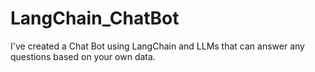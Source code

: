 # LangChain_ChatBot
I've created a Chat Bot using LangChain and LLMs that can answer any questions based on your own data.  
